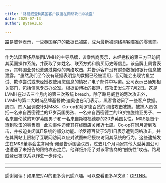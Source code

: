 ```yaml
---

title: '路易威登称英国客户数据在网络攻击中被盗'
date: 2025-07-13
author: ByteAILab

---
```


路易威登表示，一些英国客户的数据已被盗，成为最新被网络黑客瞄准的零售商。

---
作为法国奢侈品集团LVMH的主导品牌，该零售商表示，未经授权的第三方已访问其英国操作系统，并获取了如姓名、联系方式和购买历史等信息。该品牌上周曾表示，其韩国业务也遭遇过类似的网络攻击，并告诉客户没有财务数据如银行信息被泄露。“虽然我们至今没有证据表明您的数据已经被滥用，但可能会出现钓鱼尝试、欺诈尝试或未经授权使用您信息的情况，”电子邮件中写道。公司表示已通知相关部门，包括信息专员办公室。根据彭博社的报道，该攻击发生在7月2日。这是LVMH在过去三个月内的第三次系统 breach。除了路易威登的两次攻击外，LVMH的第二大时尚品牌基督教·迪奥也在5月表示，黑客曾访问了一些客户数据。周四，四人因调查针对M&S、Co-op和哈罗德百货的网络攻击被捕。被捕人员包括一名来自西密德兰的17岁英国男孩、一名来自西密德兰的19岁拉脱维亚男子、一名来自伦敦的19岁英国男子和一名来自斯塔福德郡的20岁英国女性。M&S是首个遭到攻击的零售商，此次事件迫使其在线商店关闭近七周。Co-op在同月遭到攻击，并被迫关闭其IT系统的部分功能。哈罗德百货于5月1日表示遭到网络攻击，并在其网站上限制了互联网访问以应对试图未经授权访问其系统的行为。这些逮捕发生在M&S董事会主席阿奇·诺曼告诉国会议员，过去几个月两家其他大型英国公司也遭遇了未报告的网络攻击之后，他详细介绍了对该零售商的“创伤性”攻击。路易威登已被联系以作进一步评论。

---
---
感谢阅读！如果您对AI的更多资讯感兴趣，可以查看更多AI文章：[GPTNB](https://gptnb.com)。